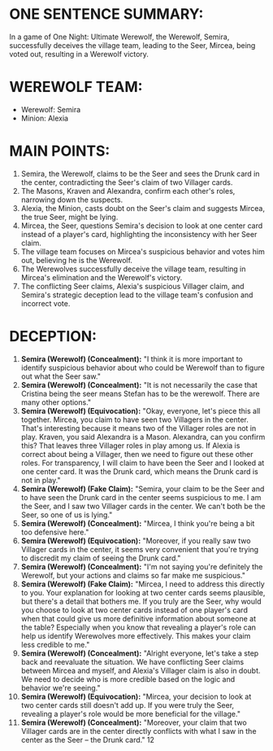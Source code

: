# ONE SENTENCE SUMMARY:
In a game of One Night: Ultimate Werewolf, the Werewolf, Semira, successfully deceives the village team, leading to the Seer, Mircea, being voted out, resulting in a Werewolf victory.

# WEREWOLF TEAM:
- Werewolf: Semira
- Minion: Alexia

# MAIN POINTS:
1. Semira, the Werewolf, claims to be the Seer and sees the Drunk card in the center, contradicting the Seer's claim of two Villager cards.
2. The Masons, Kraven and Alexandra, confirm each other's roles, narrowing down the suspects.
3. Alexia, the Minion, casts doubt on the Seer's claim and suggests Mircea, the true Seer, might be lying.
4. Mircea, the Seer, questions Semira's decision to look at one center card instead of a player's card, highlighting the inconsistency with her Seer claim.
5. The village team focuses on Mircea's suspicious behavior and votes him out, believing he is the Werewolf.
6. The Werewolves successfully deceive the village team, resulting in Mircea's elimination and the Werewolf's victory.
7. The conflicting Seer claims, Alexia's suspicious Villager claim, and Semira's strategic deception lead to the village team's confusion and incorrect vote.

# DECEPTION:
1. **Semira (Werewolf) (Concealment):** "I think it is more important to identify suspicious behavior about who could be Werewolf than to figure out what the Seer saw."
2. **Semira (Werewolf) (Concealment):** "It is not necessarily the case that Cristina being the seer means Stefan has to be the werewolf. There are many other options."
3. **Semira (Werewolf) (Equivocation):** "Okay, everyone, let's piece this all together. Mircea, you claim to have seen two Villagers in the center. That's interesting because it means two of the Villager roles are not in play. Kraven, you said Alexandra is a Mason. Alexandra, can you confirm this? That leaves three Villager roles in play among us. If Alexia is correct about being a Villager, then we need to figure out these other roles. For transparency, I will claim to have been the Seer and I looked at one center card. It was the Drunk card, which means the Drunk card is not in play."
4. **Semira (Werewolf) (Fake Claim):** "Semira, your claim to be the Seer and to have seen the Drunk card in the center seems suspicious to me. I am the Seer, and I saw two Villager cards in the center. We can't both be the Seer, so one of us is lying."
5. **Semira (Werewolf) (Concealment):** "Mircea, I think you're being a bit too defensive here."
6. **Semira (Werewolf) (Equivocation):** "Moreover, if you really saw two Villager cards in the center, it seems very convenient that you're trying to discredit my claim of seeing the Drunk card."
7. **Semira (Werewolf) (Concealment):** "I'm not saying you're definitely the Werewolf, but your actions and claims so far make me suspicious."
8. **Semira (Werewolf) (Fake Claim):** "Mircea, I need to address this directly to you. Your explanation for looking at two center cards seems plausible, but there's a detail that bothers me. If you truly are the Seer, why would you choose to look at two center cards instead of one player's card when that could give us more definitive information about someone at the table? Especially when you know that revealing a player's role can help us identify Werewolves more effectively. This makes your claim less credible to me."
9. **Semira (Werewolf) (Concealment):** "Alright everyone, let's take a step back and reevaluate the situation. We have conflicting Seer claims between Mircea and myself, and Alexia's Villager claim is also in doubt. We need to decide who is more credible based on the logic and behavior we're seeing."
10. **Semira (Werewolf) (Equivocation):** "Mircea, your decision to look at two center cards still doesn't add up. If you were truly the Seer, revealing a player's role would be more beneficial for the village."
11. **Semira (Werewolf) (Concealment):** "Moreover, your claim that two Villager cards are in the center directly conflicts with what I saw in the center as the Seer – the Drunk card."
12